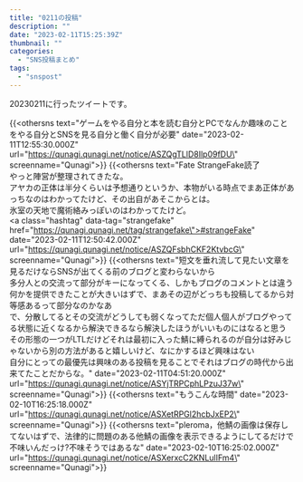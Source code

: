 ```yaml
---
title: "0211の投稿"
description: ""
date: "2023-02-11T15:25:39Z"
thumbnail: ""
categories:
  - "SNS投稿まとめ"
tags:
  - "snspost"
---
```

20230211に行ったツイートです。
<!--more-->
{{<othersns text=\"ゲームをやる自分と本を読む自分とPCでなんか趣味のことをやる自分とSNSを見る自分と働く自分が必要\" date=\"2023-02-11T12:55:30.000Z\" url=\"https://qunagi.qunagi.net/notice/ASZQgTLlD8Ilp09fDU\" screenname=\"Qunagi\">}}
{{<othersns text=\"Fate StrangeFake読了<br/>やっと陣営が整理されてきたな。<br/>アヤカの正体は半分くらいは予想通りというか、本物がいる時点でまあ正体があっちなのはわかってたけど、その出自があそこからとは。<br/>氷室の天地で魔術絡みっぽいのはわかってたけど。<br/><a class=\"hashtag\" data-tag=\"strangefake\" href=\"https://qunagi.qunagi.net/tag/strangefake\">#strangeFake</a>\" date=\"2023-02-11T12:50:42.000Z\" url=\"https://qunagi.qunagi.net/notice/ASZQFsbhCKF2KtvbcG\" screenname=\"Qunagi\">}}
{{<othersns text=\"短文を垂れ流して見たい文章を見るだけならSNSが出てくる前のブログと変わらないから<br/>多分人との交流って部分がキーになってくる、しかもブログのコメントとは違う何かを提供できたことが大きいはずで、まあその辺がどっちも投稿してるから対等感あるって部分なのかなあ<br/>で、分散してるとその交流がどうしても弱くなってただ個人個人がブログやってる状態に近くなるから解決できるなら解決したほうがいいものにはなると思う<br/>その形態の一つがLTLだけどそれは最初に入った鯖に縛られるのが自分は好みじゃないから別の方法があると嬉しいけど、なにかするほど興味はない<br/>自分にとっての最優先は興味のある投稿を見ることでそれはブログの時代から出来てたことだからな。\" date=\"2023-02-11T04:51:20.000Z\" url=\"https://qunagi.qunagi.net/notice/ASYjTRPCphLPzuJ37w\" screenname=\"Qunagi\">}}
{{<othersns text=\"もうこんな時間\" date=\"2023-02-10T16:25:18.000Z\" url=\"https://qunagi.qunagi.net/notice/ASXetRPGl2hcbJxEP2\" screenname=\"Qunagi\">}}
{{<othersns text=\"pleroma，他鯖の画像は保存してないはずで、法律的に問題のある他鯖の画像を表示できるようにしてるだけで不味いんだっけ?不味そうではあるな\" date=\"2023-02-10T16:25:02.000Z\" url=\"https://qunagi.qunagi.net/notice/ASXerxcC2KNLulIFm4\" screenname=\"Qunagi\">}}

